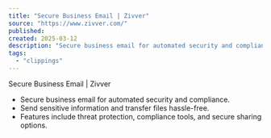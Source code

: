 ```yaml
---
title: "Secure Business Email | Zivver"
source: "https://www.zivver.com/"
published:
created: 2025-03-12
description: "Secure business email for automated security and compliance. Send sensitive information and transfer files hassle-free."
tags:
  - "clippings"
---
```

Secure Business Email | Zivver

- Secure business email for automated security and compliance.
- Send sensitive information and transfer files hassle-free.
- Features include threat protection, compliance tools, and secure sharing options.